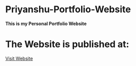 # Priyanshu-Portfolio-Website

**This is my Personal Portfolio Website**

# The Website is published at:
<a href="https://priyanshudev.netlify.app/" target="_blank">Visit Website</a>